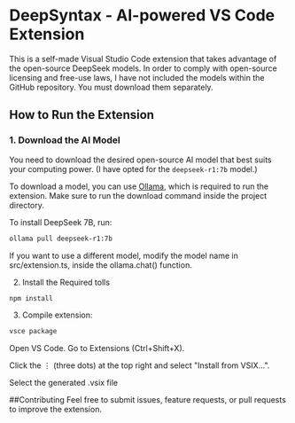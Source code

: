 # DeepSyntax - AI-powered VS Code Extension

This is a self-made Visual Studio Code extension that takes advantage of the open-source DeepSeek models. In order to comply with open-source licensing and free-use laws, I have not included the models within the GitHub repository. You must download them separately.

## How to Run the Extension

### 1. Download the AI Model

You need to download the desired open-source AI model that best suits your computing power. (I have opted for the `deepseek-r1:7b` model.)

To download a model, you can use [Ollama](https://ollama.ai/), which is required to run the extension. Make sure to run the download command inside the project directory.

To install DeepSeek 7B, run:

```bash
ollama pull deepseek-r1:7b
```
If you want to use a different model, modify the model name in src/extension.ts, inside the ollama.chat() function. 

2. Install the Required tolls
```bash
npm install
```

3. Compile extension:
   
```bash
vsce package
```
Open VS Code.
Go to Extensions (Ctrl+Shift+X).

Click the ⋮ (three dots) at the top right and select "Install from VSIX...".

Select the generated .vsix file

##Contributing
Feel free to submit issues, feature requests, or pull requests to improve the extension.
